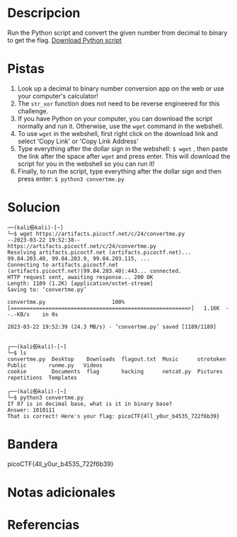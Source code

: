 # Descripcion
Run the Python script and convert the given number from decimal to binary to get the flag. [Download Python script](https://artifacts.picoctf.net/c/24/convertme.py)

# Pistas
1. Look up a decimal to binary number conversion app on the web or use your computer's calculator!
2. The `str_xor` function does not need to be reverse engineered for this challenge.
3. If you have Python on your computer, you can download the script normally and run it. Otherwise, use the `wget` command in the webshell.
4. To use `wget` in the webshell, first right click on the download link and select 'Copy Link' or 'Copy Link Address'
5. Type everything after the dollar sign in the webshell: `$ wget` , then paste the link after the space after `wget` and press enter. This will download the script for you in the webshell so you can run it!
6. Finally, to run the script, type everything after the dollar sign and then press enter: `$ python3 convertme.py`


# Solucion
```
──(kali㉿kali)-[~]
└─$ wget https://artifacts.picoctf.net/c/24/convertme.py
--2023-03-22 19:52:38--  https://artifacts.picoctf.net/c/24/convertme.py
Resolving artifacts.picoctf.net (artifacts.picoctf.net)... 99.84.203.40, 99.84.203.9, 99.84.203.115, ...
Connecting to artifacts.picoctf.net (artifacts.picoctf.net)|99.84.203.40|:443... connected.
HTTP request sent, awaiting response... 200 OK
Length: 1189 (1.2K) [application/octet-stream]
Saving to: ‘convertme.py’

convertme.py                     100%[========================================================>]   1.16K  --.-KB/s    in 0s      

2023-03-22 19:52:39 (24.3 MB/s) - ‘convertme.py’ saved [1189/1189]

                                                                                                                                  
┌──(kali㉿kali)-[~]
└─$ ls
convertme.py  Desktop    Downloads  flagout.txt  Music      otrotoken  Public       runme.py   Videos
cookie        Documents  flag       hacking      netcat.py  Pictures   repetitions  Templates
                                                                                                                                  
┌──(kali㉿kali)-[~]
└─$ python3 convertme.py 
If 87 is in decimal base, what is it in binary base?
Answer: 1010111
That is correct! Here's your flag: picoCTF{4ll_y0ur_b4535_722f6b39}
```

# Bandera
picoCTF{4ll_y0ur_b4535_722f6b39}

# Notas adicionales


# Referencias
